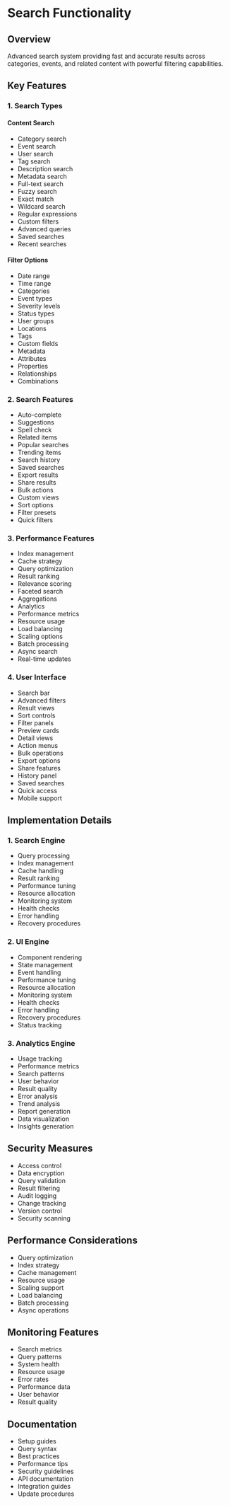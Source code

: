 # Search Functionality

## Overview

Advanced search system providing fast and accurate results across categories, events, and related content with powerful filtering capabilities.

## Key Features

### 1. Search Types

#### Content Search

- Category search
- Event search
- User search
- Tag search
- Description search
- Metadata search
- Full-text search
- Fuzzy search
- Exact match
- Wildcard search
- Regular expressions
- Custom filters
- Advanced queries
- Saved searches
- Recent searches

#### Filter Options

- Date range
- Time range
- Categories
- Event types
- Severity levels
- Status types
- User groups
- Locations
- Tags
- Custom fields
- Metadata
- Attributes
- Properties
- Relationships
- Combinations

### 2. Search Features

- Auto-complete
- Suggestions
- Spell check
- Related items
- Popular searches
- Trending items
- Search history
- Saved searches
- Export results
- Share results
- Bulk actions
- Custom views
- Sort options
- Filter presets
- Quick filters

### 3. Performance Features

- Index management
- Cache strategy
- Query optimization
- Result ranking
- Relevance scoring
- Faceted search
- Aggregations
- Analytics
- Performance metrics
- Resource usage
- Load balancing
- Scaling options
- Batch processing
- Async search
- Real-time updates

### 4. User Interface

- Search bar
- Advanced filters
- Result views
- Sort controls
- Filter panels
- Preview cards
- Detail views
- Action menus
- Bulk operations
- Export options
- Share features
- History panel
- Saved searches
- Quick access
- Mobile support

## Implementation Details

### 1. Search Engine

- Query processing
- Index management
- Cache handling
- Result ranking
- Performance tuning
- Resource allocation
- Monitoring system
- Health checks
- Error handling
- Recovery procedures

### 2. UI Engine

- Component rendering
- State management
- Event handling
- Performance tuning
- Resource allocation
- Monitoring system
- Health checks
- Error handling
- Recovery procedures
- Status tracking

### 3. Analytics Engine

- Usage tracking
- Performance metrics
- Search patterns
- User behavior
- Result quality
- Error analysis
- Trend analysis
- Report generation
- Data visualization
- Insights generation

## Security Measures

- Access control
- Data encryption
- Query validation
- Result filtering
- Audit logging
- Change tracking
- Version control
- Security scanning

## Performance Considerations

- Query optimization
- Index strategy
- Cache management
- Resource usage
- Scaling support
- Load balancing
- Batch processing
- Async operations

## Monitoring Features

- Search metrics
- Query patterns
- System health
- Resource usage
- Error rates
- Performance data
- User behavior
- Result quality

## Documentation

- Setup guides
- Query syntax
- Best practices
- Performance tips
- Security guidelines
- API documentation
- Integration guides
- Update procedures
